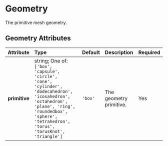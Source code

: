 
Geometry
========


The primitive mesh geometry.

Geometry Attributes
--------------------

|Attribute|Type|Default|Description|Required|
| :--- | :--- | :--- | :--- | :--- |
|**primitive**|string; One of: ```['box', 'capsule', 'circle', 'cone', 'cylinder', 'dodecahedron', 'icosahedron', 'octahedron', 'plane', 'ring', 'roundedbox', 'sphere', 'tetrahedron', 'torus', 'torusKnot', 'triangle']```|```'box'```|The geometry primitive.|Yes|
